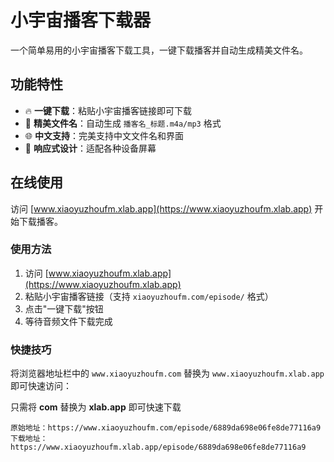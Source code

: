 # 小宇宙播客下载器

一个简单易用的小宇宙播客下载工具，一键下载播客并自动生成精美文件名。

## 功能特性

- 🔥 **一键下载**：粘贴小宇宙播客链接即可下载
- 🎨 **精美文件名**：自动生成 `播客名_标题.m4a/mp3` 格式
- 🌐 **中文支持**：完美支持中文文件名和界面
- 📱 **响应式设计**：适配各种设备屏幕

## 在线使用

访问 [www.xiaoyuzhoufm.xlab.app](https://www.xiaoyuzhoufm.xlab.app) 开始下载播客。

### 使用方法

1. 访问 [www.xiaoyuzhoufm.xlab.app](https://www.xiaoyuzhoufm.xlab.app)
2. 粘贴小宇宙播客链接（支持 `xiaoyuzhoufm.com/episode/` 格式）
3. 点击"一键下载"按钮
4. 等待音频文件下载完成

### 快捷技巧

将浏览器地址栏中的 `www.xiaoyuzhoufm.com` 替换为 `www.xiaoyuzhoufm.xlab.app` 即可快速访问：

只需将 **com** 替换为 **xlab.app** 即可快速下载

```
原始地址：https://www.xiaoyuzhoufm.com/episode/6889da698e06fe8de77116a9
下载地址：https://www.xiaoyuzhoufm.xlab.app/episode/6889da698e06fe8de77116a9
```